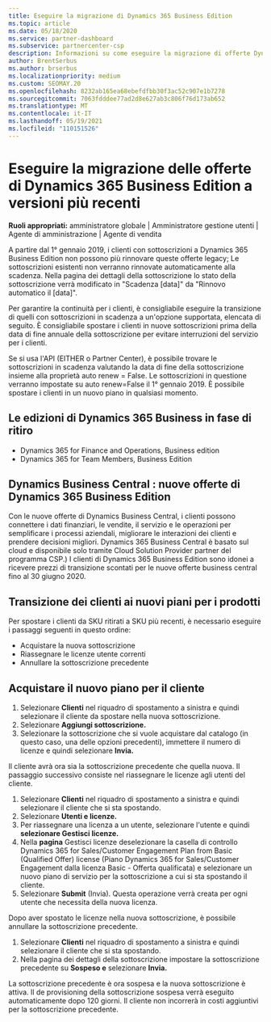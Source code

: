```yaml
---
title: Eseguire la migrazione di Dynamics 365 Business Edition
ms.topic: article
ms.date: 05/18/2020
ms.service: partner-dashboard
ms.subservice: partnercenter-csp
description: Informazioni su come eseguire la migrazione di offerte Dynamics 365 Business Edition qualificate a versioni più recenti prima della scadenza.
author: BrentSerbus
ms.author: brserbus
ms.localizationpriority: medium
ms.custom: SEOMAY.20
ms.openlocfilehash: 8232ab165ea68ebefdfbb30f3ac52c907e1b7278
ms.sourcegitcommit: 7063fdddee77ad2d8e627ab3c806f76d173ab652
ms.translationtype: MT
ms.contentlocale: it-IT
ms.lasthandoff: 05/19/2021
ms.locfileid: "110151526"
---
```

# <a name="migrate-dynamics-365-business-edition-offers-to-newer-versions"></a>Eseguire la migrazione delle offerte di Dynamics 365 Business Edition a versioni più recenti

**Ruoli appropriati:** amministratore globale | Amministratore gestione utenti | Agente di amministrazione | Agente di vendita

A partire dal 1° gennaio 2019, i clienti con sottoscrizioni a Dynamics 365 Business Edition non possono più rinnovare queste offerte legacy; Le sottoscrizioni esistenti non verranno rinnovate automaticamente alla scadenza. Nella pagina dei dettagli della sottoscrizione lo stato della sottoscrizione verrà modificato in "Scadenza [data]" da "Rinnovo automatico il [data]".

Per garantire la continuità per i clienti, è consigliabile eseguire la transizione di quelli con sottoscrizioni in scadenza a un'opzione supportata, elencata di seguito. È consigliabile spostare i clienti in nuove sottoscrizioni prima della data di fine annuale della sottoscrizione per evitare interruzioni del servizio per i clienti.

Se si usa l'API (EITHER o Partner Center), è possibile trovare le sottoscrizioni in scadenza valutando la data di fine della sottoscrizione insieme alla proprietà auto renew = False. Le sottoscrizioni in questione verranno impostate su auto renew=False il 1° gennaio 2019. È possibile spostare i clienti in un nuovo piano in qualsiasi momento. 

## <a name="the-dynamics-365-business-editions-being-retired"></a>Le edizioni di Dynamics 365 Business in fase di ritiro

- Dynamics 365 for Finance and Operations, Business edition
- Dynamics 365 for Team Members, Business Edition

## <a name="dynamics-business-central---the-dynamics-365-business-edition-new-offers"></a>Dynamics Business Central : nuove offerte di Dynamics 365 Business Edition

Con le nuove offerte di Dynamics Business Central, i clienti possono connettere i dati finanziari, le vendite, il servizio e le operazioni per semplificare i processi aziendali, migliorare le interazioni dei clienti e prendere decisioni migliori. Dynamics 365 Business Central è basato sul cloud e disponibile solo tramite Cloud Solution Provider partner del programma CSP.)
I clienti di Dynamics 365 Business Edition sono idonei a ricevere prezzi di transizione scontati per le nuove offerte business central fino al 30 giugno 2020.

## <a name="transition-customers-to-new-product-plans"></a>Transizione dei clienti ai nuovi piani per i prodotti

 Per spostare i clienti da SKU ritirati a SKU più recenti, è necessario eseguire i passaggi seguenti in questo ordine:

- Acquistare la nuova sottoscrizione
- Riassegnare le licenze utente correnti
- Annullare la sottoscrizione precedente

## <a name="purchase-the-new-plan-for-your-customer"></a>Acquistare il nuovo piano per il cliente

1. Selezionare **Clienti** nel riquadro di spostamento a sinistra e quindi selezionare il cliente da spostare nella nuova sottoscrizione.
2. Selezionare **Aggiungi sottoscrizione.**
3. Selezionare la sottoscrizione che si vuole acquistare dal catalogo (in questo caso, una delle opzioni precedenti), immettere il numero di licenze e quindi selezionare **Invia.** 

Il cliente avrà ora sia la sottoscrizione precedente che quella nuova. Il passaggio successivo consiste nel riassegnare le licenze agli utenti del cliente.

1. Selezionare **Clienti** nel riquadro di spostamento a sinistra e quindi selezionare il cliente che si sta spostando.
2. Selezionare **Utenti e licenze.**
3. Per riassegnare una licenza a un utente, selezionare l'utente e quindi **selezionare Gestisci licenze.** 
4. Nella **pagina** Gestisci licenze deselezionare la casella di controllo Dynamics 365 for Sales/Customer Engagement Plan from Basic (Qualified Offer) license (Piano Dynamics 365 for Sales/Customer Engagement dalla licenza Basic - Offerta qualificata) e selezionare un nuovo piano di servizio per la sottoscrizione a cui si sta spostando il cliente. 
5. Selezionare **Submit** (Invia). Questa operazione verrà creata per ogni utente che necessita della nuova licenza. 

Dopo aver spostato le licenze nella nuova sottoscrizione, è possibile annullare la sottoscrizione precedente. 

1. Selezionare **Clienti** nel riquadro di spostamento a sinistra e quindi selezionare il cliente che si sta spostando.
2. Nella pagina dei dettagli della sottoscrizione impostare la sottoscrizione precedente su **Sospeso e** selezionare **Invia.**

La sottoscrizione precedente è ora sospesa e la nuova sottoscrizione è attiva. Il de provisioning della sottoscrizione sospesa verrà eseguito automaticamente dopo 120 giorni. Il cliente non incorrerà in costi aggiuntivi per la sottoscrizione precedente.
